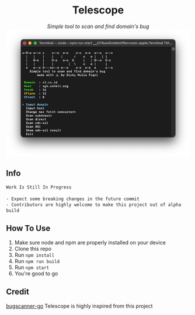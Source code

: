 <div align="center">
    <h1>Telescope</h1>
    <i>Simple tool to scan and find domain's bug</i>
</div>

<div align="center" >
    <img src="./assets/0.0.3.png" width=512>
</div>

## Info

```
Work Is Still In Progress

- Expect some breaking changes in the future commit
- Contributors are highly welcome to make this project out of alpha build
```

## How To Use

1. Make sure node and npm are properly installed on your device
2. Clone this repo
3. Run `npm install`
4. Run `npm run build`
5. Run `npm start`
6. You're good to go

## Credit

[bugscanner-go]("https://github.com/aztecrabbit/bugscanner-go") Telescope is highly inspired from this project
